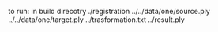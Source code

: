 to run: in build direcotry
./registration ../../data/one/source.ply ../../data/one/target.ply ../trasformation.txt ../result.ply